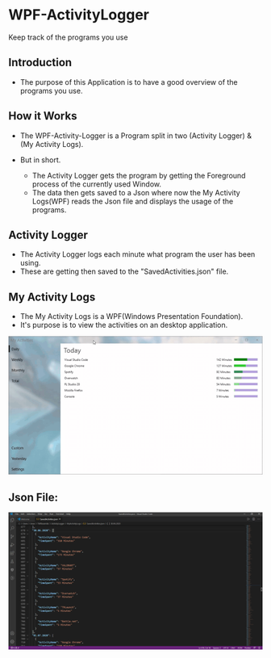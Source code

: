 # WPF-ActivityLogger
Keep track of the programs you use

## Introduction

- The purpose of this Application is to have a good overview of the programs you use.

## How it Works

- The WPF-Activity-Logger is a Program split in two (Activity Logger) & (My Activity Logs).

- But in short.
  - The Activity Logger gets the program by getting the Foreground process of the currently used Window.
  - The data then gets saved to a Json where now the My Activity Logs(WPF) reads the Json file and displays the usage of the programs.

## Activity Logger
- The Activity Logger logs each minute what program the user has been using.
- These are getting then saved to the "SavedActivities.json" file.

## My Activity Logs
- The My Activity Logs is a WPF(Windows Presentation Foundation).
-  It's purpose is to view the activities on an desktop application.

![](https://github.com/SolomonRosemite/WPF-ActivityLogger/blob/master/ActivityLogger/assets/Example.gif?raw=true)

## Json File:
![](https://github.com/SolomonRosemite/WPF-ActivityLogger/blob/master/ActivityLogger/assets/Example.PNG?raw=true)
